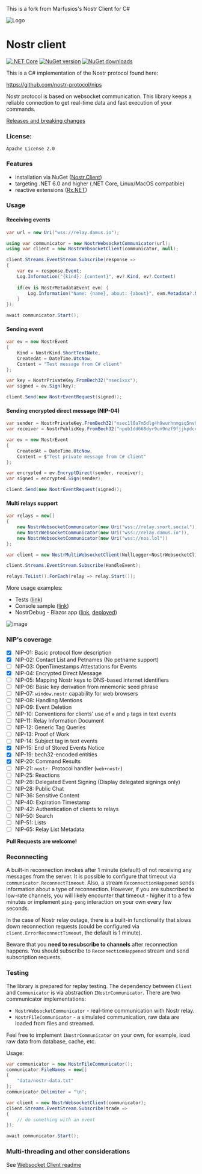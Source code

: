 This is a fork from Marfusios's Nostr Client for C#

![Logo](https://raw.githubusercontent.com/Marfusios/nostr-client/master/nostr.png)
# Nostr client 
[![.NET Core](https://github.com/Marfusios/nostr-client/actions/workflows/dotnet-core.yml/badge.svg)](https://github.com/Marfusios/nostr-client/actions/workflows/dotnet-core.yml) [![NuGet version](https://badge.fury.io/nu/Nostr.Client.svg)](https://badge.fury.io/nu/Nostr.Client) [![NuGet downloads](https://img.shields.io/nuget/dt/Nostr.Client)](https://www.nuget.org/packages/Nostr.Client)

This is a C# implementation of the Nostr protocol found here:

https://github.com/nostr-protocol/nips

Nostr protocol is based on websocket communication. 
This library keeps a reliable connection to get real-time data and fast execution of your commands. 

[Releases and breaking changes](https://github.com/Marfusios/nostr-client/releases)

### License: 
    Apache License 2.0

### Features

* installation via NuGet ([Nostr.Client](https://www.nuget.org/packages/Nostr.Client))
* targeting .NET 6.0 and higher (.NET Core, Linux/MacOS compatible)
* reactive extensions ([Rx.NET](https://github.com/Reactive-Extensions/Rx.NET))

### Usage

#### Receiving events

```csharp
var url = new Uri("wss://relay.damus.io");

using var communicator = new NostrWebsocketCommunicator(url);
using var client = new NostrWebsocketClient(communicator, null);

client.Streams.EventStream.Subscribe(response =>
{
    var ev = response.Event;
    Log.Information("{kind}: {content}", ev?.Kind, ev?.Content)
            
    if(ev is NostrMetadataEvent evm) {
        Log.Information("Name: {name}, about: {about}", evm.Metadata?.Name, evm.Metadata?.About);
    }
});

await communicator.Start();
```

#### Sending event

```csharp
var ev = new NostrEvent
{
    Kind = NostrKind.ShortTextNote,
    CreatedAt = DateTime.UtcNow,
    Content = "Test message from C# client"
};

var key = NostrPrivateKey.FromBech32("nsec1xxx");
var signed = ev.Sign(key);

client.Send(new NostrEventRequest(signed));
```

#### Sending encrypted direct message (NIP-04)

```csharp
var sender = NostrPrivateKey.FromBech32("nsec1l0a7m5dlg4h9wurhnmgsq5nv9cqyvdwsutk4yf3w4fzzaqw7n80ssdfzkg");
var receiver = NostrPublicKey.FromBech32("npub1dd668dyr9un9nzf9fjjkpdcqmge584c86gceu7j97nsp4lj2pscs0xk075");

var ev = new NostrEvent
{
    CreatedAt = DateTime.UtcNow,
    Content = $"Test private message from C# client"
};

var encrypted = ev.EncryptDirect(sender, receiver);
var signed = encrypted.Sign(sender);

client.Send(new NostrEventRequest(signed));
```

#### Multi relays support

```csharp
var relays = new[]
{
    new NostrWebsocketCommunicator(new Uri("wss://relay.snort.social")),
    new NostrWebsocketCommunicator(new Uri("wss://relay.damus.io")),
    new NostrWebsocketCommunicator(new Uri("wss://nos.lol"))
};

var client = new NostrMultiWebsocketClient(NullLogger<NostrWebsocketClient>.Instance, relays);

client.Streams.EventStream.Subscribe(HandleEvent);

relays.ToList().ForEach(relay => relay.Start());
```

More usage examples:
* Tests ([link](tests/Nostr.Client.Tests))
* Console sample ([link](test_integration/Nostr.Client.Sample.Console/Program.cs))
* NostrDebug - Blazor app ([link](apps/nostr-debug/NostrDebug.Web), [deployed](https://nostrdebug.com))

![image](https://raw.githubusercontent.com/Marfusios/nostr-client/master/apps/nostr-debug/NostrDebug.Web/wwwroot/nostr-preview.png)

### NIP's coverage

- [x] NIP-01: Basic protocol flow description
- [x] NIP-02: Contact List and Petnames (No petname support)
- [ ] NIP-03: OpenTimestamps Attestations for Events
- [x] NIP-04: Encrypted Direct Message
- [ ] NIP-05: Mapping Nostr keys to DNS-based internet identifiers
- [ ] NIP-06: Basic key derivation from mnemonic seed phrase
- [ ] NIP-07: `window.nostr` capability for web browsers
- [ ] NIP-08: Handling Mentions
- [ ] NIP-09: Event Deletion
- [ ] NIP-10: Conventions for clients' use of `e` and `p` tags in text events
- [ ] NIP-11: Relay Information Document
- [ ] NIP-12: Generic Tag Queries
- [ ] NIP-13: Proof of Work
- [ ] NIP-14: Subject tag in text events
- [x] NIP-15: End of Stored Events Notice
- [x] NIP-19: bech32-encoded entities
- [x] NIP-20: Command Results
- [ ] NIP-21: `nostr:` Protocol handler (`web+nostr`)
- [ ] NIP-25: Reactions
- [ ] NIP-26: Delegated Event Signing (Display delegated signings only)
- [ ] NIP-28: Public Chat
- [ ] NIP-36: Sensitive Content
- [ ] NIP-40: Expiration Timestamp
- [ ] NIP-42: Authentication of clients to relays
- [ ] NIP-50: Search
- [ ] NIP-51: Lists
- [ ] NIP-65: Relay List Metadata

**Pull Requests are welcome!**

### Reconnecting

A built-in reconnection invokes after 1 minute (default) of not receiving any messages from the server. 
It is possible to configure that timeout via `communicator.ReconnectTimeout`. 
Also, a stream `ReconnectionHappened` sends information about a type of reconnection. 
However, if you are subscribed to low-rate channels, you will likely encounter that timeout - higher it to a few minutes or implement `ping-pong` interaction on your own every few seconds. 

In the case of Nostr relay outage, there is a built-in functionality that slows down reconnection requests 
(could be configured via `client.ErrorReconnectTimeout`, the default is 1 minute).

Beware that you **need to resubscribe to channels** after reconnection happens. You should subscribe to `ReconnectionHappened` stream and send subscription requests. 

### Testing

The library is prepared for replay testing. The dependency between `Client` and `Communicator` is via abstraction `INostrCommunicator`. There are two communicator implementations: 
* `NostrWebsocketCommunicator` - real-time communication with Nostr relay.
* `NostrFileCommunicator` - a simulated communication, raw data are loaded from files and streamed.

Feel free to implement `INostrCommunicator` on your own, for example, load raw data from database, cache, etc. 

Usage: 

```csharp
var communicator = new NostrFileCommunicator();
communicator.FileNames = new[]
{
    "data/nostr-data.txt"
};
communicator.Delimiter = "\n";

var client = new NostrWebsocketClient(communicator);
client.Streams.EventStream.Subscribe(trade =>
{
    // do something with an event
});

await communicator.Start();
```

### Multi-threading and other considerations

See [Websocket Client readme](https://github.com/Marfusios/websocket-client#multi-threading)
